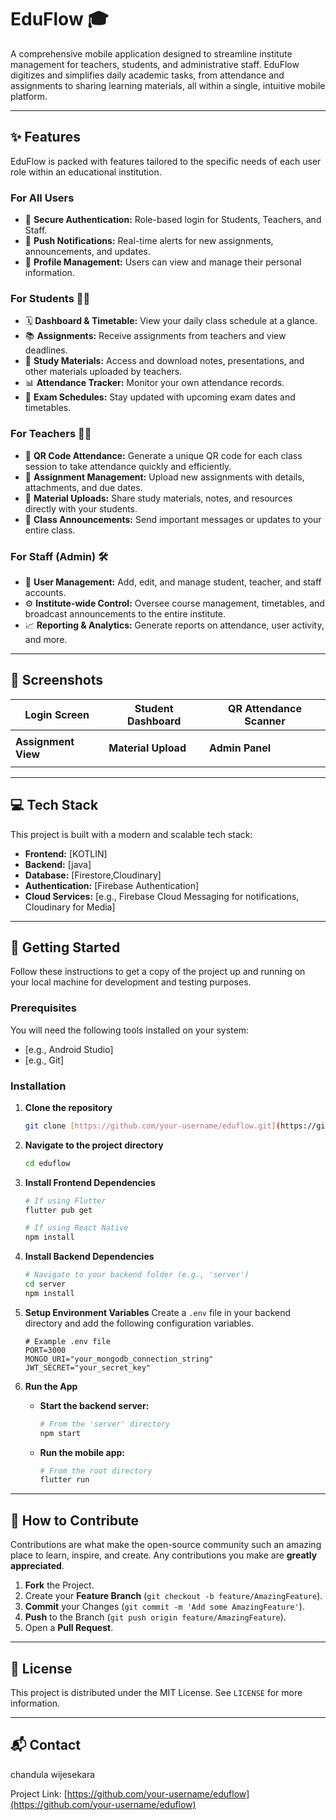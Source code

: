 # EduFlow 🎓

A comprehensive mobile application designed to streamline institute management for teachers, students, and administrative staff. EduFlow digitizes and simplifies daily academic tasks, from attendance and assignments to sharing learning materials, all within a single, intuitive mobile platform.



---

## ✨ Features

EduFlow is packed with features tailored to the specific needs of each user role within an educational institution.

### For All Users
-   🔐 **Secure Authentication:** Role-based login for Students, Teachers, and Staff.
-   🔔 **Push Notifications:** Real-time alerts for new assignments, announcements, and updates.
-   👤 **Profile Management:** Users can view and manage their personal information.

### For Students 👨‍🎓
-   🗓️ **Dashboard & Timetable:** View your daily class schedule at a glance.
-   📚 **Assignments:** Receive assignments from teachers and view deadlines.
-   📖 **Study Materials:** Access and download notes, presentations, and other materials uploaded by teachers.
-   📊 **Attendance Tracker:** Monitor your own attendance records.
-   📅 **Exam Schedules:** Stay updated with upcoming exam dates and timetables.

### For Teachers 👩‍🏫
-   📲 **QR Code Attendance:** Generate a unique QR code for each class session to take attendance quickly and efficiently.
-   📝 **Assignment Management:** Upload new assignments with details, attachments, and due dates.
-   📂 **Material Uploads:** Share study materials, notes, and resources directly with your students.
-   📢 **Class Announcements:** Send important messages or updates to your entire class.

### For Staff (Admin) 🛠️
-   👥 **User Management:** Add, edit, and manage student, teacher, and staff accounts.
-   ⚙️ **Institute-wide Control:** Oversee course management, timetables, and broadcast announcements to the entire institute.
-   📈 **Reporting & Analytics:** Generate reports on attendance, user activity, and more.

---

## 📸 Screenshots

| Login Screen                               | Student Dashboard                            | QR Attendance Scanner                        |
| ------------------------------------------ | -------------------------------------------- | -------------------------------------------- |
|         |          |            |
| **Assignment View** | **Material Upload** | **Admin Panel** |
|       |    |      |


---

## 💻 Tech Stack

This project is built with a modern and scalable tech stack:

* **Frontend:** [KOTLIN]
* **Backend:** [java]
* **Database:** [Firestore,Cloudinary]
* **Authentication:** [Firebase Authentication]
* **Cloud Services:** [e.g., Firebase Cloud Messaging for notifications, Cloudinary for Media]

---

## 🚀 Getting Started

Follow these instructions to get a copy of the project up and running on your local machine for development and testing purposes.

### Prerequisites

You will need the following tools installed on your system:
* [e.g.,  Android Studio]
* [e.g., Git]

### Installation

1.  **Clone the repository**
    ```sh
    git clone [https://github.com/your-username/eduflow.git](https://github.com/your-username/eduflow.git)
    ```

2.  **Navigate to the project directory**
    ```sh
    cd eduflow
    ```

3.  **Install Frontend Dependencies**
    ```sh
    # If using Flutter
    flutter pub get

    # If using React Native
    npm install
    ```

4.  **Install Backend Dependencies**
    ```sh
    # Navigate to your backend folder (e.g., 'server')
    cd server
    npm install
    ```

5.  **Setup Environment Variables**
    Create a `.env` file in your backend directory and add the following configuration variables.
    ```
    # Example .env file
    PORT=3000
    MONGO_URI="your_mongodb_connection_string"
    JWT_SECRET="your_secret_key"
    ```

6.  **Run the App**
    * **Start the backend server:**
        ```sh
        # From the 'server' directory
        npm start
        ```
    * **Run the mobile app:**
        ```sh
        # From the root directory
        flutter run
        ```

---

## 🤝 How to Contribute

Contributions are what make the open-source community such an amazing place to learn, inspire, and create. Any contributions you make are **greatly appreciated**.

1.  **Fork** the Project.
2.  Create your **Feature Branch** (`git checkout -b feature/AmazingFeature`).
3.  **Commit** your Changes (`git commit -m 'Add some AmazingFeature'`).
4.  **Push** to the Branch (`git push origin feature/AmazingFeature`).
5.  Open a **Pull Request**.

---

## 📄 License

This project is distributed under the MIT License. See `LICENSE` for more information.

---

## 📬 Contact

chandula wijesekara

Project Link: [https://github.com/your-username/eduflow](https://github.com/your-username/eduflow)
